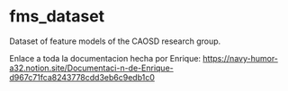 # fms_dataset
Dataset of feature models of the CAOSD research group.

Enlace a toda la documentacion hecha por Enrique: https://navy-humor-a32.notion.site/Documentaci-n-de-Enrique-d967c71fca8243778cdd3eb6c9edb1c0
